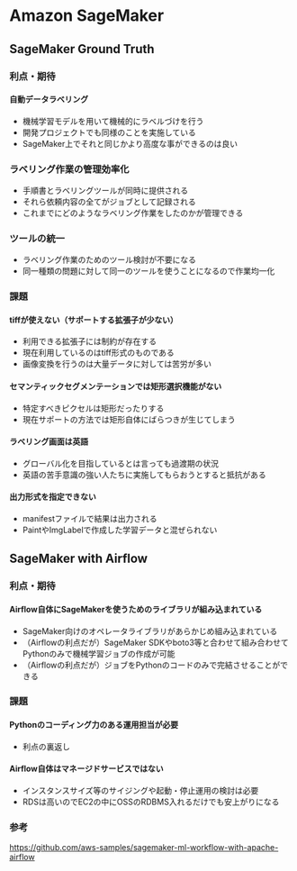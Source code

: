 # Amazon SageMaker

## SageMaker Ground Truth

### 利点・期待

#### 自動データラベリング

* 機械学習モデルを用いて機械的にラベルづけを行う
* 開発プロジェクトでも同様のことを実施している
* SageMaker上でそれと同じかより高度な事ができるのは良い

### ラベリング作業の管理効率化

* 手順書とラベリングツールが同時に提供される
* それら依頼内容の全てがジョブとして記録される
* これまでにどのようなラベリング作業をしたのかが管理できる

### ツールの統一

* ラベリング作業のためのツール検討が不要になる
* 同一種類の問題に対して同一のツールを使うことになるので作業均一化

### 課題

#### tiffが使えない（サポートする拡張子が少ない）

* 利用できる拡張子には制約が存在する
* 現在利用しているのはtiff形式のものである
* 画像変換を行うのは大量データに対しては苦労が多い

#### セマンティックセグメンテーションでは矩形選択機能がない

* 特定すべきピクセルは矩形だったりする
* 現在サポートの方法では矩形自体にばらつきが生じてしまう

#### ラベリング画面は英語

* グローバル化を目指しているとは言っても過渡期の状況
* 英語の苦手意識の強い人たちに実施してもらおうとすると抵抗がある

#### 出力形式を指定できない

* manifestファイルで結果は出力される
* PaintやImgLabelで作成した学習データと混ぜられない

## SageMaker with Airflow

### 利点・期待

#### Airflow自体にSageMakerを使うためのライブラリが組み込まれている

* SageMaker向けのオペレータライブラリがあらかじめ組み込まれている
* （Airflowの利点だが）SageMaker SDKやboto3等と合わせて組み合わせてPythonのみで機械学習ジョブの作成が可能
* （Airflowの利点だが）ジョブをPythonのコードのみで完結させることができる

### 課題

#### Pythonのコーディング力のある運用担当が必要

* 利点の裏返し

#### Airflow自体はマネージドサービスではない

* インスタンスサイズ等のサイジングや起動・停止運用の検討は必要
* RDSは高いのでEC2の中にOSSのRDBMS入れるだけでも安上がりになる

### 参考

<https://github.com/aws-samples/sagemaker-ml-workflow-with-apache-airflow>